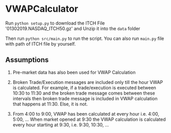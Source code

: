 # VWAPCalculator

Run `python setup.py` to download the ITCH File '01302019.NASDAQ_ITCH50.gz' and Unzip it into the `data` folder

Then run `python src/main.py` to run the script. You can also run `main.py` file with path of ITCH file by yourself.

## Assumptions

1. Pre-market data has also been used for VWAP Calculation

2. Broken Trade/Execution messages are included only till the hour VWAP is calculated. For example, if a trade/execution is executed between 10:30 to 11:30 and the broken trade message comes between these intervals then broken trade message is included in VWAP calculation that happens at 11:30. Else, it is not.

3. From 4:00 to 9:00, VWAP has been calculated at every hour i.e. 4:00, 5:00, ... When market opened at 9:30 the VWAP calculation is calculated every hour starting at 9:30, i.e. 9:30, 10:30, ...
